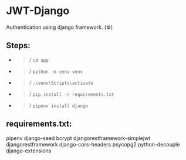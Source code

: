# JWT-Django
Authentication using django framework. (⚙️)

## Steps:
- >/ `cd app`
- >/ `python -m venv venv`
- >/ `.\venv\Scripts\activate`

- >/ `pip install -r requirements.txt`
- >/ `pipenv install django`

## requirements.txt:
pipenv
django-seed
bcrypt
djangorestframework-simplejwt
djangorestframework
django-cors-headers
psycopg2
python-decouple
django-extensions
